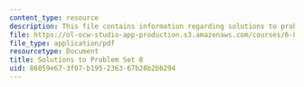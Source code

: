 ```yaml
---
content_type: resource
description: This file contains information regarding solutions to problem set 8.
file: https://ol-ocw-studio-app-production.s3.amazonaws.com/courses/6-851-advanced-data-structures-spring-2012/86059e673f07b195236367b28b2bb294_MIT6_851S12_ps8sol.pdf
file_type: application/pdf
resourcetype: Document
title: Solutions to Problem Set 8
uid: 86059e67-3f07-b195-2363-67b28b2bb294
---
```

